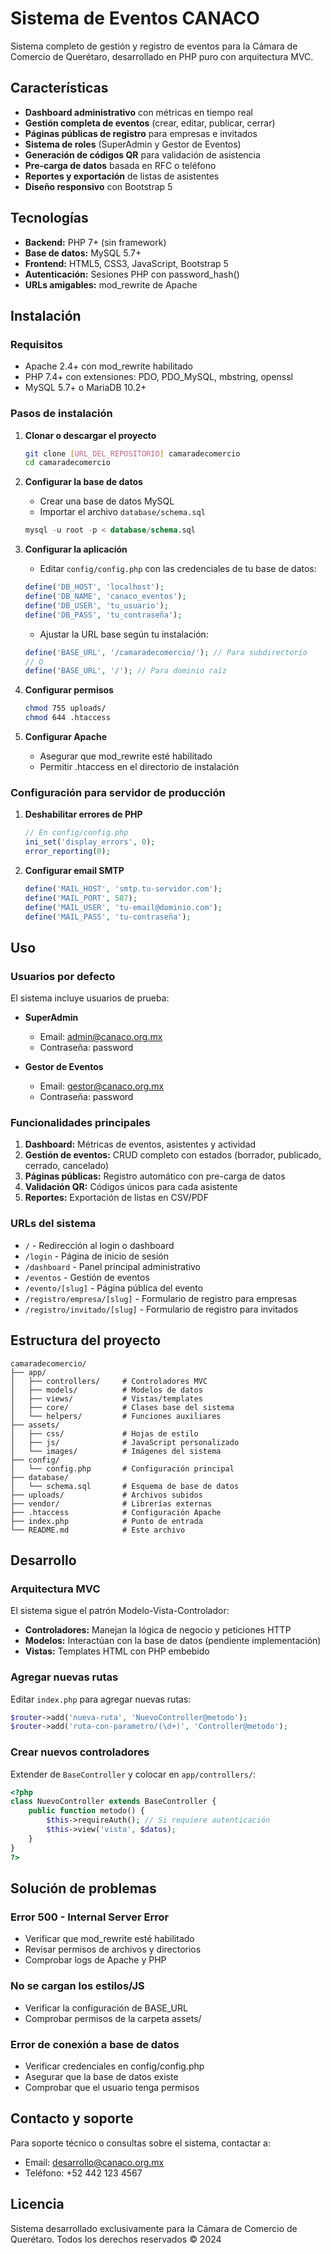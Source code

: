 # Sistema de Eventos CANACO

Sistema completo de gestión y registro de eventos para la Cámara de Comercio de Querétaro, desarrollado en PHP puro con arquitectura MVC.

## Características

- **Dashboard administrativo** con métricas en tiempo real
- **Gestión completa de eventos** (crear, editar, publicar, cerrar)
- **Páginas públicas de registro** para empresas e invitados
- **Sistema de roles** (SuperAdmin y Gestor de Eventos)
- **Generación de códigos QR** para validación de asistencia
- **Pre-carga de datos** basada en RFC o teléfono
- **Reportes y exportación** de listas de asistentes
- **Diseño responsivo** con Bootstrap 5

## Tecnologías

- **Backend:** PHP 7+ (sin framework)
- **Base de datos:** MySQL 5.7+
- **Frontend:** HTML5, CSS3, JavaScript, Bootstrap 5
- **Autenticación:** Sesiones PHP con password_hash()
- **URLs amigables:** mod_rewrite de Apache

## Instalación

### Requisitos

- Apache 2.4+ con mod_rewrite habilitado
- PHP 7.4+ con extensiones: PDO, PDO_MySQL, mbstring, openssl
- MySQL 5.7+ o MariaDB 10.2+

### Pasos de instalación

1. **Clonar o descargar el proyecto**
   ```bash
   git clone [URL_DEL_REPOSITORIO] camaradecomercio
   cd camaradecomercio
   ```

2. **Configurar la base de datos**
   - Crear una base de datos MySQL
   - Importar el archivo `database/schema.sql`
   ```sql
   mysql -u root -p < database/schema.sql
   ```

3. **Configurar la aplicación**
   - Editar `config/config.php` con las credenciales de tu base de datos:
   ```php
   define('DB_HOST', 'localhost');
   define('DB_NAME', 'canaco_eventos');
   define('DB_USER', 'tu_usuario');
   define('DB_PASS', 'tu_contraseña');
   ```
   
   - Ajustar la URL base según tu instalación:
   ```php
   define('BASE_URL', '/camaradecomercio/'); // Para subdirectorio
   // O
   define('BASE_URL', '/'); // Para dominio raíz
   ```

4. **Configurar permisos**
   ```bash
   chmod 755 uploads/
   chmod 644 .htaccess
   ```

5. **Configurar Apache**
   - Asegurar que mod_rewrite esté habilitado
   - Permitir .htaccess en el directorio de instalación

### Configuración para servidor de producción

1. **Deshabilitar errores de PHP**
   ```php
   // En config/config.php
   ini_set('display_errors', 0);
   error_reporting(0);
   ```

2. **Configurar email SMTP**
   ```php
   define('MAIL_HOST', 'smtp.tu-servidor.com');
   define('MAIL_PORT', 587);
   define('MAIL_USER', 'tu-email@dominio.com');
   define('MAIL_PASS', 'tu-contraseña');
   ```

## Uso

### Usuarios por defecto

El sistema incluye usuarios de prueba:

- **SuperAdmin**
  - Email: admin@canaco.org.mx
  - Contraseña: password

- **Gestor de Eventos**
  - Email: gestor@canaco.org.mx  
  - Contraseña: password

### Funcionalidades principales

1. **Dashboard:** Métricas de eventos, asistentes y actividad
2. **Gestión de eventos:** CRUD completo con estados (borrador, publicado, cerrado, cancelado)
3. **Páginas públicas:** Registro automático con pre-carga de datos
4. **Validación QR:** Códigos únicos para cada asistente
5. **Reportes:** Exportación de listas en CSV/PDF

### URLs del sistema

- `/` - Redirección al login o dashboard
- `/login` - Página de inicio de sesión
- `/dashboard` - Panel principal administrativo
- `/eventos` - Gestión de eventos
- `/evento/[slug]` - Página pública del evento
- `/registro/empresa/[slug]` - Formulario de registro para empresas
- `/registro/invitado/[slug]` - Formulario de registro para invitados

## Estructura del proyecto

```
camaradecomercio/
├── app/
│   ├── controllers/     # Controladores MVC
│   ├── models/          # Modelos de datos
│   ├── views/           # Vistas/templates
│   ├── core/            # Clases base del sistema
│   └── helpers/         # Funciones auxiliares
├── assets/
│   ├── css/             # Hojas de estilo
│   ├── js/              # JavaScript personalizado
│   └── images/          # Imágenes del sistema
├── config/
│   └── config.php       # Configuración principal
├── database/
│   └── schema.sql       # Esquema de base de datos
├── uploads/             # Archivos subidos
├── vendor/              # Librerías externas
├── .htaccess            # Configuración Apache
├── index.php            # Punto de entrada
└── README.md            # Este archivo
```

## Desarrollo

### Arquitectura MVC

El sistema sigue el patrón Modelo-Vista-Controlador:

- **Controladores:** Manejan la lógica de negocio y peticiones HTTP
- **Modelos:** Interactúan con la base de datos (pendiente implementación)
- **Vistas:** Templates HTML con PHP embebido

### Agregar nuevas rutas

Editar `index.php` para agregar nuevas rutas:

```php
$router->add('nueva-ruta', 'NuevoController@metodo');
$router->add('ruta-con-parametro/(\d+)', 'Controller@metodo');
```

### Crear nuevos controladores

Extender de `BaseController` y colocar en `app/controllers/`:

```php
<?php
class NuevoController extends BaseController {
    public function metodo() {
        $this->requireAuth(); // Si requiere autenticación
        $this->view('vista', $datos);
    }
}
?>
```

## Solución de problemas

### Error 500 - Internal Server Error
- Verificar que mod_rewrite esté habilitado
- Revisar permisos de archivos y directorios
- Comprobar logs de Apache y PHP

### No se cargan los estilos/JS
- Verificar la configuración de BASE_URL
- Comprobar permisos de la carpeta assets/

### Error de conexión a base de datos
- Verificar credenciales en config/config.php
- Asegurar que la base de datos existe
- Comprobar que el usuario tenga permisos

## Contacto y soporte

Para soporte técnico o consultas sobre el sistema, contactar a:

- Email: desarrollo@canaco.org.mx
- Teléfono: +52 442 123 4567

## Licencia

Sistema desarrollado exclusivamente para la Cámara de Comercio de Querétaro.
Todos los derechos reservados © 2024
